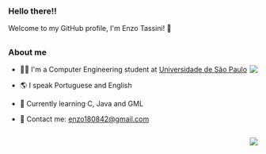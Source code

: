 ### Hello there!!

Welcome to my GitHub profile, I'm Enzo Tassini! :space_invader:

##

### About me

<img src="https://github-readme-stats.vercel.app/api/top-langs/?username=Enzo-Tssn&layout=compact&theme=midnight-purple" align="right">

- 👨‍🎓 I'm a Computer Engineering student at [Universidade de São Paulo](https://www5.usp.br/)

- 🌎 I speak Portuguese and English

- 📝 Currently learning C, Java and GML

- 📧 Contact me: enzo180842@gmail.com

##

<img src="https://github-readme-stats.vercel.app/api/top-langs/?username=Enzo-Tssn&layout=compact&theme=midnight-purple" align="right">

